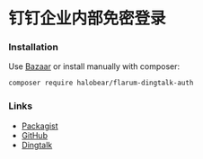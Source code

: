 # 钉钉企业内部免密登录

### Installation

Use [Bazaar](https://discuss.flarum.org/d/5151-flagrow-bazaar-the-extension-marketplace) or install manually with composer:

```sh
composer require halobear/flarum-dingtalk-auth
```

### Links

- [Packagist](https://packagist.org/packages/halobear/flarum-dingtalk-auth)
- [GitHub](https://github.com/halobear/flarum-dingtalk-auth)
- [Dingtalk](https://ding-doc.dingtalk.com/)
